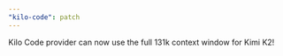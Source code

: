 ```yaml
---
"kilo-code": patch
---
```


Kilo Code provider can now use the full 131k context window for Kimi K2!
